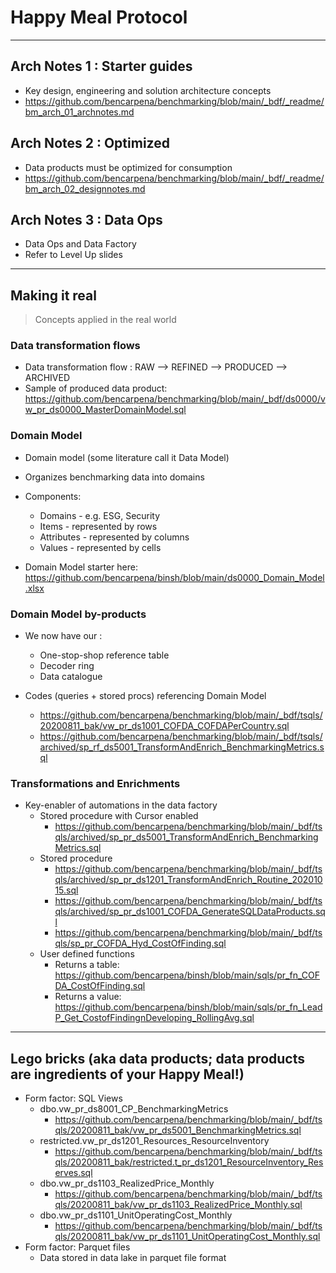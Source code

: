 # Happy Meal Protocol

---
## Arch Notes 1 : Starter guides
- Key design, engineering and solution architecture concepts
- https://github.com/bencarpena/benchmarking/blob/main/_bdf/_readme/bm_arch_01_archnotes.md

## Arch Notes 2 : Optimized
- Data products must be optimized for consumption
- https://github.com/bencarpena/benchmarking/blob/main/_bdf/_readme/bm_arch_02_designnotes.md


## Arch Notes 3 : Data Ops
- Data Ops and Data Factory
- Refer to Level Up slides

---
## Making it real
> Concepts applied in the real world

### Data transformation flows
- Data transformation flow : RAW --> REFINED --> PRODUCED --> ARCHIVED
- Sample of produced data product: https://github.com/bencarpena/benchmarking/blob/main/_bdf/ds0000/vw_pr_ds0000_MasterDomainModel.sql

### Domain Model
- Domain model (some literature call it Data Model)
- Organizes benchmarking data into domains
- Components:
    - Domains - e.g. ESG, Security
    - Items - represented by rows
    - Attributes - represented by columns
    - Values - represented by cells

- Domain Model starter here: https://github.com/bencarpena/binsh/blob/main/ds0000_Domain_Model.xlsx

### Domain Model by-products
- We now have our :
    - One-stop-shop reference table
    - Decoder ring
    - Data catalogue

- Codes (queries + stored procs) referencing Domain Model
    - https://github.com/bencarpena/benchmarking/blob/main/_bdf/tsqls/20200811_bak/vw_pr_ds1001_COFDA_COFDAPerCountry.sql
    - https://github.com/bencarpena/benchmarking/blob/main/_bdf/tsqls/archived/sp_rf_ds5001_TransformAndEnrich_BenchmarkingMetrics.sql

### Transformations and Enrichments
- Key-enabler of automations in the data factory
    - Stored procedure with Cursor enabled
        - https://github.com/bencarpena/benchmarking/blob/main/_bdf/tsqls/archived/sp_pr_ds5001_TransformAndEnrich_BenchmarkingMetrics.sql
    - Stored procedure
        - https://github.com/bencarpena/benchmarking/blob/main/_bdf/tsqls/archived/sp_pr_ds1201_TransformAndEnrich_Routine_20201015.sql
        - https://github.com/bencarpena/benchmarking/blob/main/_bdf/tsqls/archived/sp_pr_ds1001_COFDA_GenerateSQLDataProducts.sql
        - https://github.com/bencarpena/benchmarking/blob/main/_bdf/tsqls/sp_pr_COFDA_Hyd_CostOfFinding.sql
    - User defined functions
        - Returns a table: https://github.com/bencarpena/binsh/blob/main/sqls/pr_fn_COFDA_CostOfFinding.sql
        - Returns a value: https://github.com/bencarpena/binsh/blob/main/sqls/pr_fn_LeadP_Get_CostofFindingnDeveloping_RollingAvg.sql
---
## Lego bricks (aka data products; data products are ingredients of your Happy Meal!)
- Form factor: SQL Views
    - dbo.vw_pr_ds8001_CP_BenchmarkingMetrics
        - https://github.com/bencarpena/benchmarking/blob/main/_bdf/tsqls/20200811_bak/vw_pr_ds5001_BenchmarkingMetrics.sql
    - restricted.vw_pr_ds1201_Resources_ResourceInventory
        - https://github.com/bencarpena/benchmarking/blob/main/_bdf/tsqls/20200811_bak/restricted.t_pr_ds1201_ResourceInventory_Reserves.sql
    - dbo.vw_pr_ds1103_RealizedPrice_Monthly
        - https://github.com/bencarpena/benchmarking/blob/main/_bdf/tsqls/20200811_bak/vw_pr_ds1103_RealizedPrice_Monthly.sql
    - dbo.vw_pr_ds1101_UnitOperatingCost_Monthly
        - https://github.com/bencarpena/benchmarking/blob/main/_bdf/tsqls/20200811_bak/vw_pr_ds1101_UnitOperatingCost_Monthly.sql
- Form factor: Parquet files
    - Data stored in data lake in parquet file format
